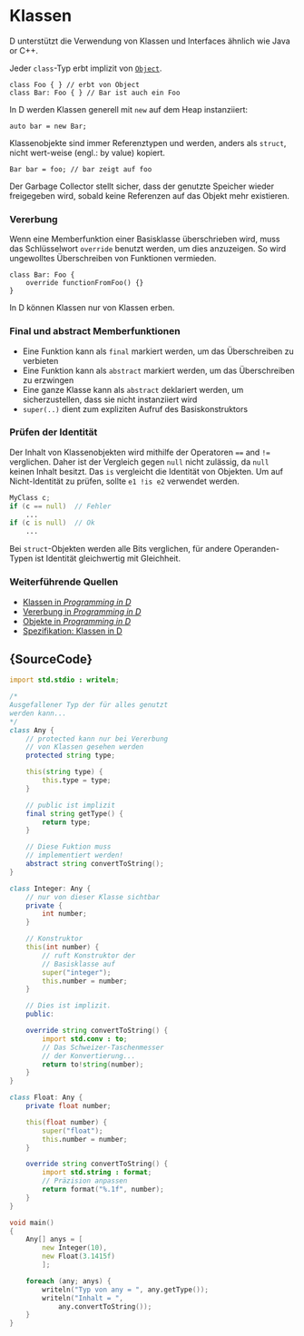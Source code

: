 # Klassen

D unterstützt die Verwendung von Klassen und Interfaces ähnlich wie
Java or C++.

Jeder `class`-Typ erbt implizit von [`Object`](https://dlang.org/phobos/object.html).

    class Foo { } // erbt von Object
    class Bar: Foo { } // Bar ist auch ein Foo

In D werden Klassen generell mit `new` auf dem Heap instanziiert:

    auto bar = new Bar;

Klassenobjekte sind immer Referenztypen und werden, anders als `struct`, 
nicht wert-weise (engl.: by value) kopiert.

    Bar bar = foo; // bar zeigt auf foo

Der Garbage Collector stellt sicher, dass der genutzte Speicher wieder
freigegeben wird, sobald keine Referenzen auf das Objekt mehr existieren.

### Vererbung

Wenn eine Memberfunktion einer Basisklasse überschrieben wird, muss das
Schlüsselwort `override` benutzt werden, um dies anzuzeigen. So wird 
ungewolltes Überschreiben von Funktionen vermieden.

    class Bar: Foo {
        override functionFromFoo() {}
    }

In D können Klassen nur von Klassen erben.

### Final und abstract Memberfunktionen

-  Eine Funktion kann als `final` markiert werden, um das Überschreiben 
zu verbieten
-  Eine Funktion kann als `abstract` markiert werden, um das Überschreiben 
zu erzwingen
- Eine ganze Klasse kann als `abstract` deklariert werden, um sicherzustellen,
dass sie nicht instanziiert wird
- `super(..)` dient zum expliziten Aufruf des Basiskonstruktors

### Prüfen der Identität

Der Inhalt von Klassenobjekten wird mithilfe der Operatoren `==` and `!=` 
verglichen. Daher ist der Vergleich gegen `null` nicht zulässig, da `null`
keinen Inhalt besitzt.
Das `is` vergleicht die Identität von Objekten. Um auf Nicht-Identität zu prüfen, 
sollte `e1 !is e2` verwendet werden.

```d
MyClass c;
if (c == null)  // Fehler
    ...
if (c is null)  // Ok
    ...
```

Bei `struct`-Objekten werden alle Bits verglichen, für andere Operanden-Typen
ist Identität gleichwertig mit Gleichheit.

### Weiterführende Quellen

- [Klassen in _Programming in D_](http://ddili.org/ders/d.en/class.html)
- [Vererbung in _Programming in D_](http://ddili.org/ders/d.en/inheritance.html)
- [Objekte in _Programming in D_](http://ddili.org/ders/d.en/object.html)
- [Spezifikation: Klassen in D](https://dlang.org/spec/class.html)

## {SourceCode}

```d
import std.stdio : writeln;

/*
Ausgefallener Typ der für alles genutzt 
werden kann...
*/
class Any {
    // protected kann nur bei Vererbung
    // von Klassen gesehen werden
    protected string type;

    this(string type) {
        this.type = type;
    }

    // public ist implizit
    final string getType() {
        return type;
    }

    // Diese Fuktion muss  
    // implementiert werden!
    abstract string convertToString();
}

class Integer: Any {
    // nur von dieser Klasse sichtbar
    private {
        int number;
    }

    // Konstruktor
    this(int number) {
        // ruft Konstruktor der
        // Basisklasse auf
        super("integer");
        this.number = number;
    }

    // Dies ist implizit. 
    public:

    override string convertToString() {
        import std.conv : to;
        // Das Schweizer-Taschenmesser 
        // der Konvertierung...
        return to!string(number);
    }
}

class Float: Any {
    private float number;

    this(float number) {
        super("float");
        this.number = number;
    }

    override string convertToString() {
        import std.string : format;
        // Präzision anpassen
        return format("%.1f", number);
    }
}

void main()
{
    Any[] anys = [
        new Integer(10),
        new Float(3.1415f)
        ];

    foreach (any; anys) {
        writeln("Typ von any = ", any.getType());
        writeln("Inhalt = ",
            any.convertToString());
    }
}
```
